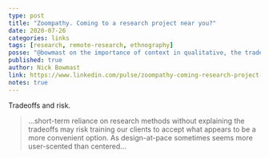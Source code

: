 ```yaml
---
type: post
title: "Zoompathy. Coming to a research project near you?"
date: 2020-07-26
categories: links
tags: [research, remote-research, ethnography]
posse: "@bowmast on the importance of context in qualitative, the tradeoffs we incur with remote research and how to challenge them."
published: true
author: Nick Bowmast
link: https://www.linkedin.com/pulse/zoompathy-coming-research-project-near-you-nick-bowmast/
notes: true
---
```


Tradeoffs and risk.

> …short-term reliance on research methods without explaining the tradeoffs may risk training our clients to accept what appears to be a more convenient option. As design-at-pace sometimes seems more user-scented than centered…
